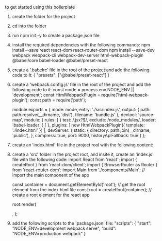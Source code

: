 to get started using this boilerplate 

1. create the folder for the project 
2. cd into the folder
3. run npm init -y to create a package.json file
4. install the required dependencies with the following commands: 
    npm install --save react react-dom react-router-dom
    npm install --save-dev webpack webpack-cli webpack-dev-server html-webpack-plugin @babel/core babel-loader @babel/preset-react
5. create a '.babelrc' file in the root of the project and add the following code to it: 
    {
        "presets": ["@babel/preset-react"]
    }
6. create a 'webpack.config.js' file in the root of the project and add the following code to it:
    const mode = process.env.NODE_ENV || 'development';
    const HtmlWebpackPlugin = require('html-webpack-plugin');
    const path = require('path');

    module.exports = {
    mode: mode,
    entry: './src/index.js',
    output: {
        path: path.resolve(__dirname, 'dist'),
        filename: 'bundle.js'
    },
    devtool: 'source-map',
    module: {
        rules: [
        {
            test: /\.jsx?$/,
            exclude: /node_modules/,
            loader: 'babel-loader'
        }
        ]
    },
    plugins: [
        new HtmlWebpackPlugin({
        template: './index.html'
        })
    ],
    devServer: {
        static: {
        directory: path.join(__dirname, 'public'),
        },
        compress: true,
        port: 9000,
        historyApiFallback: true
        }
    };
7. create an 'index.html' file in the project rool with the following content:
    <!DOCTYPE html>
    <html>
    <head>
        <meta charset="UTF-8" />
        <meta name="viewport" content="width=device-width, initial-scale=1" />
        <title>Website Title Here</title>
        <link rel="stylesheet" href="/styles.css" />
    </head>
    <body id="body">
        <div id="root"></div>
    </body>
    </html>

8. create a 'src' folder in the project root, and insite it, create an 'index.js' file with the following code:
    import React from 'react';
    import { createRoot } from 'react-dom/client';
    import { BrowserRouter as Router } from 'react-router-dom';
    import Main from './components/Main'; // import the main component of the app

    const container = document.getElementById('root'); // get the root element from the index.html file
    const root = createRoot(container); // create a root element for the react app

    root.render(
    <Router>
        <Main />
    </Router>,
    );

9. add the following scripts to the 'package.json' file: 
    "scripts": {
    "start": "NODE_ENV=development webpack serve",
    "build": "NODE_ENV=production webpack"
    }
